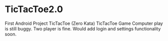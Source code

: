 # TicTacToe2.0
First Android Project TicTacToe (Zero Kata)
TicTacToe Game Computer play is still buggy. Two player is fine.
Would add login and settings functionality soon.
